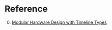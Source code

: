 # Reference

0. [Modular Hardware Design with Timeline Types](https://rachitnigam.com/files/pubs/filament.pdf)

